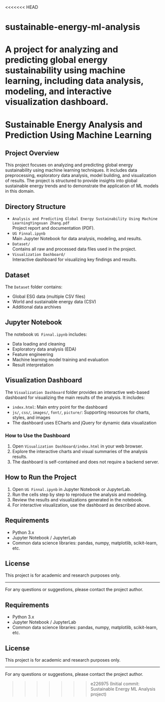 <<<<<<< HEAD
# sustainable-energy-ml-analysis
A project for analyzing and predicting global energy sustainability using machine learning, including data analysis, modeling, and interactive visualization dashboard.
=======
# Sustainable Energy Analysis and Prediction Using Machine Learning

## Project Overview

This project focuses on analyzing and predicting global energy sustainability using machine learning techniques. It includes data preprocessing, exploratory data analysis, model building, and visualization of results. The project is structured to provide insights into global sustainable energy trends and to demonstrate the application of ML models in this domain.

## Directory Structure

- `Analysis and Predicting Global Energy Sustainability Using Machine LearningYingxuan Zhang.pdf`  
  Project report and documentation (PDF).
- `UG Finnal.ipynb`  
  Main Jupyter Notebook for data analysis, modeling, and results.
- `Dataset/`  
  Contains all raw and processed data files used in the project.
- `Visualization Dashboard/`  
  Interactive dashboard for visualizing key findings and results.

## Dataset

The `Dataset` folder contains:
- Global ESG data (multiple CSV files)
- World and sustainable energy data (CSV)
- Additional data archives

## Jupyter Notebook

The notebook `UG Finnal.ipynb` includes:
- Data loading and cleaning
- Exploratory data analysis (EDA)
- Feature engineering
- Machine learning model training and evaluation
- Result interpretation

## Visualization Dashboard

The `Visualization Dashboard` folder provides an interactive web-based dashboard for visualizing the main results of the analysis. It includes:
- `index.html`: Main entry point for the dashboard
- `js/`, `css/`, `images/`, `font/`, `picture/`: Supporting resources for charts, styles, and images
- The dashboard uses ECharts and jQuery for dynamic data visualization

### How to Use the Dashboard
1. Open `Visualization Dashboard/index.html` in your web browser.
2. Explore the interactive charts and visual summaries of the analysis results.
3. The dashboard is self-contained and does not require a backend server.

## How to Run the Project
1. Open `UG Finnal.ipynb` in Jupyter Notebook or JupyterLab.
2. Run the cells step by step to reproduce the analysis and modeling.
3. Review the results and visualizations generated in the notebook.
4. For interactive visualization, use the dashboard as described above.

## Requirements
- Python 3.x
- Jupyter Notebook / JupyterLab
- Common data science libraries: pandas, numpy, matplotlib, scikit-learn, etc.

## License
This project is for academic and research purposes only.

---

For any questions or suggestions, please contact the project author.

## Requirements
- Python 3.x
- Jupyter Notebook / JupyterLab
- Common data science libraries: pandas, numpy, matplotlib, scikit-learn, etc.

## License
This project is for academic and research purposes only.

---

For any questions or suggestions, please contact the project author.
>>>>>>> e226975 (Initial commit: Sustainable Energy ML Analysis project)
